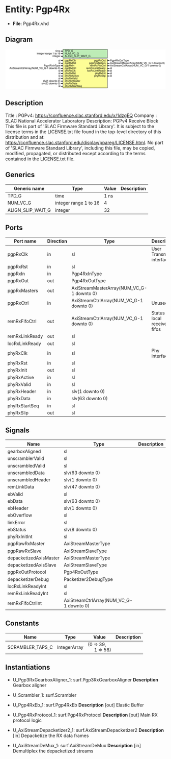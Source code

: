 # Entity: Pgp4Rx

- **File**: Pgp4Rx.vhd
## Diagram

![Diagram](Pgp4Rx.svg "Diagram")
## Description

Title      : PGPv4: https://confluence.slac.stanford.edu/x/1dzgEQ
Company    : SLAC National Accelerator Laboratory
Description: PGPv4 Receive Block
This file is part of 'SLAC Firmware Standard Library'.
It is subject to the license terms in the LICENSE.txt file found in the
top-level directory of this distribution and at:
   https://confluence.slac.stanford.edu/display/ppareg/LICENSE.html.
No part of 'SLAC Firmware Standard Library', including this file,
may be copied, modified, propagated, or distributed except according to
the terms contained in the LICENSE.txt file.
## Generics

| Generic name      | Type                  | Value | Description |
| ----------------- | --------------------- | ----- | ----------- |
| TPD_G             | time                  | 1 ns  |             |
| NUM_VC_G          | integer range 1 to 16 | 4     |             |
| ALIGN_SLIP_WAIT_G | integer               | 32    |             |
## Ports

| Port name      | Direction | Type                                      | Description                   |
| -------------- | --------- | ----------------------------------------- | ----------------------------- |
| pgpRxClk       | in        | sl                                        | User Transmit interface       |
| pgpRxRst       | in        | sl                                        |                               |
| pgpRxIn        | in        | Pgp4RxInType                              |                               |
| pgpRxOut       | out       | Pgp4RxOutType                             |                               |
| pgpRxMasters   | out       | AxiStreamMasterArray(NUM_VC_G-1 downto 0) |                               |
| pgpRxCtrl      | in        | AxiStreamCtrlArray(NUM_VC_G-1 downto 0)   | Unused                        |
| remRxFifoCtrl  | out       | AxiStreamCtrlArray(NUM_VC_G-1 downto 0)   | Status of local receive fifos |
| remRxLinkReady | out       | sl                                        |                               |
| locRxLinkReady | out       | sl                                        |                               |
| phyRxClk       | in        | sl                                        | Phy interface                 |
| phyRxRst       | in        | sl                                        |                               |
| phyRxInit      | out       | sl                                        |                               |
| phyRxActive    | in        | sl                                        |                               |
| phyRxValid     | in        | sl                                        |                               |
| phyRxHeader    | in        | slv(1 downto 0)                           |                               |
| phyRxData      | in        | slv(63 downto 0)                          |                               |
| phyRxStartSeq  | in        | sl                                        |                               |
| phyRxSlip      | out       | sl                                        |                               |
## Signals

| Name                   | Type                                    | Description |
| ---------------------- | --------------------------------------- | ----------- |
| gearboxAligned         | sl                                      |             |
| unscramblerValid       | sl                                      |             |
| unscrambledValid       | sl                                      |             |
| unscrambledData        | slv(63 downto 0)                        |             |
| unscrambledHeader      | slv(1 downto 0)                         |             |
| remLinkData            | slv(47 downto 0)                        |             |
| ebValid                | sl                                      |             |
| ebData                 | slv(63 downto 0)                        |             |
| ebHeader               | slv(1 downto 0)                         |             |
| ebOverflow             | sl                                      |             |
| linkError              | sl                                      |             |
| ebStatus               | slv(8 downto 0)                         |             |
| phyRxInitInt           | sl                                      |             |
| pgpRawRxMaster         | AxiStreamMasterType                     |             |
| pgpRawRxSlave          | AxiStreamSlaveType                      |             |
| depacketizedAxisMaster | AxiStreamMasterType                     |             |
| depacketizedAxisSlave  | AxiStreamSlaveType                      |             |
| pgpRxOutProtocol       | Pgp4RxOutType                           |             |
| depacketizerDebug      | Packetizer2DebugType                    |             |
| locRxLinkReadyInt      | sl                                      |             |
| remRxLinkReadyInt      | sl                                      |             |
| remRxFifoCtrlInt       | AxiStreamCtrlArray(NUM_VC_G-1 downto 0) |             |
## Constants

| Name             | Type         | Value                                                   | Description |
| ---------------- | ------------ | ------------------------------------------------------- | ----------- |
| SCRAMBLER_TAPS_C | IntegerArray |  (0 => 39,<br><span style="padding-left:20px"> 1 => 58) |             |
## Instantiations

- U_Pgp3RxGearboxAligner_1: surf.Pgp3RxGearboxAligner
**Description**
Gearbox aligner

- U_Scrambler_1: surf.Scrambler
- U_Pgp4RxEb_1: surf.Pgp4RxEb
**Description**
[out]
Elastic Buffer

- U_Pgp4RxProtocol_1: surf.Pgp4RxProtocol
**Description**
[out]
Main RX protocol logic

- U_AxiStreamDepacketizer2_1: surf.AxiStreamDepacketizer2
**Description**
[in]
Depacketize the RX data frames

- U_AxiStreamDeMux_1: surf.AxiStreamDeMux
**Description**
[in]
Demultiplex the depacketized streams

